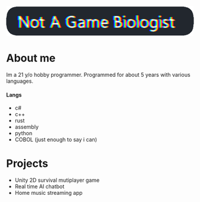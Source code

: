 
![image](https://github.com/Zedicia/Zedicia/blob/main/Assets/Banner.png)
# About me
Im a 21 y/o hobby programmer. Programmed for about 5 years with various languages.
#### Langs
- c#
- c++
- rust
- assembly
- python
- COBOL (just enough to say i can)

# Projects
- Unity 2D survival mutiplayer game
- Real time AI chatbot
- Home music streaming app
